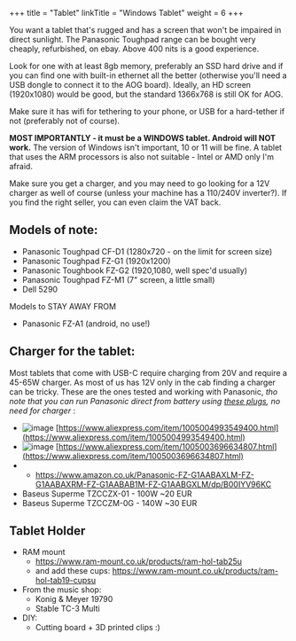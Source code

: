 +++
title = "Tablet"
linkTitle = "Windows Tablet"
weight = 6
+++

You want a tablet that's rugged and has a screen that won't be impaired in direct sunlight. The Panasonic Toughpad range can be bought very cheaply, refurbished, on ebay. Above 400 nits is a good experience.

Look for one with at least 8gb memory, preferably an SSD hard drive and if you can find one with built-in ethernet all the better (otherwise you'll need a USB dongle to connect it to the AOG board). Ideally, an HD screen (1920x1080) would be good, but the standard 1366x768 is still OK for AOG.

Make sure it has wifi for tethering to your phone, or USB for a hard-tether if not (preferably not of course).

**MOST IMPORTANTLY - it must be a WINDOWS tablet. Android will NOT work.** The version of Windows isn't important, 10 or 11 will be fine. A tablet that uses the ARM processors is also not suitable - Intel or AMD only I'm afraid.

Make sure you get a charger, and you may need to go looking for a 12V charger as well of course (unless your machine has a 110/240V inverter?). If you find the right seller, you can even claim the VAT back.

## Models of note:

* Panasonic Toughpad CF-D1 (1280x720 - on the limit for screen size)
* Panasonic Toughpad FZ-G1 (1920x1200)
* Panasonic Toughbook FZ-G2 (1920,1080, well spec'd usually)
* Panasonic Toughpad FZ-M1 (7" screen, a little small)
* Dell 5290

Models to STAY AWAY FROM

* Panasonic FZ-A1 (android, no use!)

## Charger for the tablet:
Most tablets that come with USB-C require charging from 20V and require a 45-65W charger. As most of us has 12V only in the cab finding a charger can be tricky.
These are the ones tested and working with Panasonic, *tho note that you can run Panasonic direct from battery using [these plugs](https://cpc.farnell.com/pro-power/ppw00029/lead-dc-power-2-5mm-plug-to-plug/dp/PW03428), no need for charger* :
* ![image](../../img/usb-charger.png)
 [https://www.aliexpress.com/item/1005004993549400.html](https://www.aliexpress.com/item/1005004993549400.html) 
* ![image](../../img/12v-usb-charger.png)
 [https://www.aliexpress.com/item/1005003696634807.html](https://www.aliexpress.com/item/1005003696634807.html)
* * https://www.amazon.co.uk/Panasonic-FZ-G1AABAXLM-FZ-G1AABAXRM-FZ-G1AABAB1M-FZ-G1AABGXLM/dp/B00IYV96KC
* Baseus Superme TZCCZX-01 - 100W ~20 EUR
* Baseus Superme TZCCZM-0G - 140W ~30 EUR

## Tablet Holder
 * RAM mount
   * https://www.ram-mount.co.uk/products/ram-hol-tab25u
   * and add these cups: https://www.ram-mount.co.uk/products/ram-hol-tab19-cupsu
 * From the music shop:
   * Konig & Meyer 19790
   * Stable TC-3 Multi
 * DIY:
   * Cutting board + 3D printed clips :)
